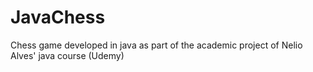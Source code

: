 # JavaChess
Chess game developed in java as part of the academic project of Nelio Alves' java course (Udemy)
